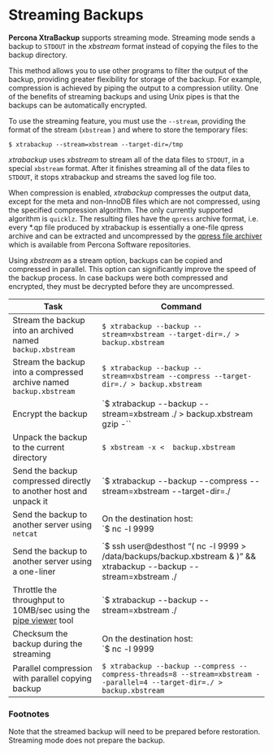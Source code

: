 # Streaming Backups

**Percona XtraBackup** supports streaming mode. Streaming mode sends a backup to `STDOUT` in the *xbstream* format instead of copying the files to the backup directory.

This method allows you to use other programs to filter the output of the backup,
providing greater flexibility for storage of the backup. For example,
compression is achieved by piping the output to a compression utility. One of
the benefits of streaming backups and using Unix pipes is that the backups can
be automatically encrypted.

To use the streaming feature, you must use the `--stream`,
providing the format of the stream (`xbstream` ) and where to store
the temporary files:

```
$ xtrabackup --stream=xbstream --target-dir=/tmp
```

*xtrabackup* uses *xbstream* to stream all of the data files to `STDOUT`, in a
special `xbstream` format. After it finishes streaming all of the data files
to `STDOUT`, it stops xtrabackup and streams the saved log file too.

When compression is enabled, *xtrabackup* compresses the output data, except for the meta and non-InnoDB files which are not compressed, using the specified
compression algorithm. The only currently supported algorithm is
`quicklz`. The resulting files have the `qpress` archive format, i.e. every
\*.qp file produced by xtrabackup is essentially a one-file qpress archive and
can be extracted and uncompressed by the [qpress file archiver](http://www.quicklz.com/) which is available from Percona Software
repositories.

Using *xbstream* as a stream option, backups can be copied and compressed in
parallel. This option can significantly improve the speed of the backup process. In case backups
were both compressed and encrypted, they must be decrypted before they are uncompressed.

|Task  | Command  |
|---------|------|
| Stream the backup into an archived named `backup.xbstream` | `$ xtrabackup --backup --stream=xbstream --target-dir=./ > backup.xbstream`|
| Stream the backup into a compressed archive named `backup.xbstream`| `$ xtrabackup --backup --stream=xbstream --compress --target-dir=./ > backup.xbstream` |
| Encrypt the backup | `$ xtrabackup --backup --stream=xbstream ./ > backup.xbstream gzip -`` | openssl des3 -salt -k “password” backup.xbstream.gz.des3` |
| Unpack the backup to the current directory | `$ xbstream -x <  backup.xbstream`
| Send the backup compressed directly to another host and unpack it | `$ xtrabackup --backup --compress --stream=xbstream --target-dir=./ | ssh user@otherhost "xbstream -x"`|
| Send the backup to another server using `netcat` | On the destination host:<br />`$ nc -l 9999 | cat - > /data/backups/backup.xbstream`<br /><br />On the source host:<br />`$ xtrabackup --backup --stream=xbstream ./ | nc desthost 9999` |
| Send the backup to another server using a one-liner  | `$ ssh user@desthost “( nc -l 9999 > /data/backups/backup.xbstream & )” && xtrabackup --backup --stream=xbstream ./ | nc desthost 9999` |
| Throttle the throughput to 10MB/sec using the [pipe viewer](https://www.ivarch.com/programs/quickref/pv.shtml) tool | `$ xtrabackup --backup --stream=xbstream ./ | pv -q -L10m ssh user@desthost “cat - > /data/backups/backup.xbstream”` |
| Checksum the backup during the streaming  | On the destination host:<br />`$ nc -l 9999 | tee >(sha1sum > destination_checksum) > /data/backups/backup.xbstream`<br /><br />On the source host:<br />`$ xtrabackup --backup --stream=xbstream ./ | tee >(sha1sum > source_checksum) | nc desthost 9999`<br /><br />Compare the checksums on the source host:<br />`$ cat source_checksum 65e4f916a49c1f216e0887ce54cf59bf3934dbad`<br /><br />Compare the checksums on the destination host:<br />`$ cat destination_checksum 65e4f916a49c1f216e0887ce54cf59bf3934dbad` |
| Parallel compression with parallel copying backup | `$ xtrabackup --backup --compress --compress-threads=8 --stream=xbstream --parallel=4 --target-dir=./ > backup.xbstream`|

### Footnotes

Note that the streamed backup will need to be prepared before
restoration. Streaming mode does not prepare the backup.

